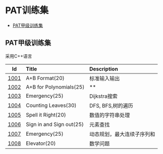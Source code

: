 # PAT训练集

+ [PAT甲级训练集](PAT甲级训练集)

## PAT甲级训练集

采用C++语言

|Id|Title|Description|
|:---:|:---|:---|
|[1001](PAT甲级训练集/1001.cpp)|A+B Format(20)|标准输入输出|
|[1002](PAT甲级训练集/1002.cpp)|A+B for Polynomials(25)|**|
|[1003](PAT甲级训练集/1003.cpp)|Emergency(25)|Dijkstra搜索|
|[1004](PAT甲级训练集/1004.cpp)|Counting Leaves(30)|DFS, BFS,树的遍历|
|[1005](PAT甲级训练集/1005.cpp)|Spell it Right(20)|数值的字符串处理|
|[1006](PAT甲级训练集/1006.cpp)|Sign in and Sign out(25)|元素查找|
|[1007](PAT甲级训练集/1007.cpp)|Emergency(25)|动态规划，最大连续子序列和|
|[1008](PAT甲级训练集/1008.cpp)|Elevator(20)|数学问题|
